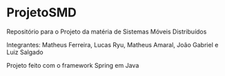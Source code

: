 # ProjetoSMD

Repositório para o Projeto da matéria de Sistemas Móveis Distribuídos

Integrantes: Matheus Ferreira, Lucas Ryu, Matheus Amaral, João Gabriel e Luiz Salgado

Projeto feito com o framework Spring em Java
